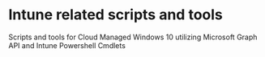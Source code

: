 # Intune related scripts and tools
Scripts and tools for Cloud Managed Windows 10 utilizing Microsoft Graph API and Intune Powershell Cmdlets
